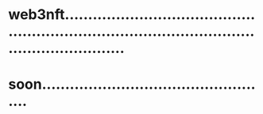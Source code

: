 # web3nft.......................................................................................................................
# soon..................................................
